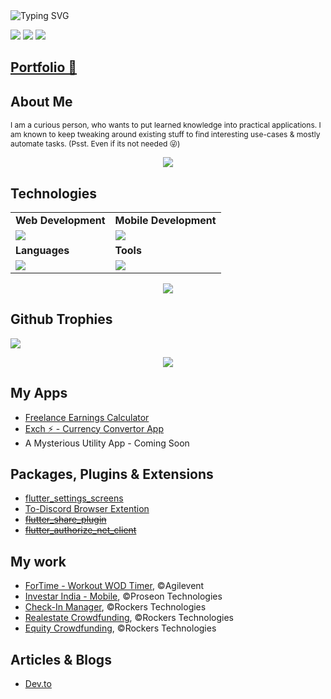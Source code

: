 
<div style="text-align: left;"> 
	<img src="https://readme-typing-svg.herokuapp.com?font=Jetbrains+Mono&weight=700&size=24&duration=3000&pause=500&color=4F94EF&random=false&width=435&lines=Hi%2C+I+am+Harshvardhan+Joshi+%F0%9F%91%A8%E2%80%8D%F0%9F%92%BB;Fullstack+Developer+MERN%2FMEFN;Tech+G33K+%26+Casual+Gamer+%F0%9F%95%B9%EF%B8%8F;Let's+connect+on+Linked+In+%F0%9F%8C%90" alt="Typing SVG" />
</div>

[<img src="https://skillicons.dev/icons?i=stackoverflow">](https://stackoverflow.com/users/8112679/harshvardhan-joshi) [<img src="https://skillicons.dev/icons?i=linkedin">](https://www.linkedin.com/in/harshvardhan-joshi) [<img src="https://skillicons.dev/icons?i=devto">](https://dev.to/harsh-joshi)

## [Portfolio 🔗](https://harshjoshi.dev/)


## About Me
<p style="font-size:12px;">
I am a curious person, who wants to put learned knowledge into practical applications. I am known to keep tweaking around existing stuff to find interesting use-cases & mostly automate tasks. (Psst. Even if its not needed 😜)
</p>

<p align="center"><img src= 'https://capsule-render.vercel.app/api?type=rect&color=gradient&height=4'/></p>

## Technologies
<table>
<tr>
	<td><strong>Web Development</strong></td>
	<td><strong>Mobile Development</strong></td>
</tr>
<tr>
	<td><img src = "https://skillicons.dev/icons?i=mongodb,express,react,nodejs,vite,materialui,firebase,tailwind," ></td>
	<td><img src = "https://skillicons.dev/icons?i=flutter,firebase,react," ></td>
</tr>
<tr>
	<td><strong>Languages</strong></td>
	<td><strong>Tools</strong></td>
</tr>
<tr>
	<td><img src = "https://skillicons.dev/icons?i=dart,python,kotlin,java&theme=dark"></td>
	<td><img src = "https://skillicons.dev/icons?i=git,vscode,github,androidstudio,postman,linux,docker&theme=dark"></td>
</tr>
</table>

<p align="center"><img src= 'https://capsule-render.vercel.app/api?type=rect&color=gradient&height=2.5'/></p>

## Github Trophies
![](https://github-profile-trophy.vercel.app/?username=GAM3RG33K&theme=dark&no-frame=false&no-bg=true&margin-w=8)

<p align="center"><img src= 'https://capsule-render.vercel.app/api?type=rect&color=gradient&height=4'/></p>


## My Apps
<ul>
<li><a href="https://gam3rg33k.github.io/freelance-earnings-calculator/">Freelance Earnings Calculator</a></li>
<li><a href="https://exch.harshjoshi.dev/">Exch ⚡ - Currency Convertor App</a></li>
<li>A Mysterious Utility App - Coming Soon</li>
</ul>

## Packages, Plugins & Extensions
<ul>
<li><a href="https://pub.dev/packages/flutter_settings_screens">flutter_settings_screens</a></li>
<li><a href="https://addons.mozilla.org/en-US/firefox/addon/to-discord">To-Discord Browser Extention<a></li>
<li><s><a href="https://pub.dev/packages/flutter_share_plugin">flutter_share_plugin</a></s></li>
<li><s><a href="https://pub.dev/packages/flutter_authorize_net_client">flutter_authorize_net_client</a></s></li>
</ul>

## My work
<ul>
  <li><a href="https://play.google.com/store/apps/details?id=app.fortime">ForTime - Workout WOD Timer</a>, ©️Agilevent</li> 
  <li><a href="https://play.google.com/store/apps/details?id=org.InvestarMobile.androidapp">Investar India - Mobile</a>, ©️Proseon Technologies</li> 
  <li><a href="https://play.google.com/store/apps/details?id=com.rockerstech.ticketing_software">Check-In Manager</a>, ©️Rockers Technologies</li>
  <li><a href="https://play.google.com/store/apps/details?id=com.rockersinfo.equity_real_estate">Realestate Crowdfunding</a>, ©️Rockers Technologies</li>
  <li><a href="https://play.google.com/store/apps/details?id=com.rockers.equity">Equity Crowdfunding</a>, ©️Rockers Technologies</li>
</ul>


## Articles & Blogs
 - [Dev.to](https://dev.to/harsh-joshi)

